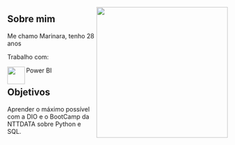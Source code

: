 <img src="https://avatars.githubusercontent.com/u/76715208?v=4" min-width="300px" max-width="300px" width="300px" align="right"></img>

## Sobre mim

Me chamo Marinara, tenho 28 anos

Trabalho com:

Power BI
<img src="https://avatars.githubusercontent.com/u/76715208?v=4" min-width="40px" max-width="40px" width="40px" align="left"></img>  

## Objetivos

Aprender o máximo possível com a DIO e o BootCamp da NTTDATA sobre Python e SQL.


